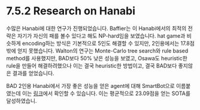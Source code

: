 # 7.5.2 Research on Hanabi

수많은 Hanabi에 대한 연구가 진행되었습니다. Baffier는 이 Hanabi에서의 최적의 전략은 자기가 자신의 패를 볼수 있다고 해도 NP-hard임을 보였습니다. hat game과 비슷하게 encoding하는 방식은 기본적으로 5인도 해결할 수 있지만, 2인용에서는 17.8점밖에 얻지 못했습니다. Walton의 연구는 Monte-Carlo tree search와 rule based method를 사용했지만, BAD보다 50% 낮은 성능을 보였고, Osawa도 heuristic한 rule을 만들어 해결하려했으나 이는 결국 heuristic한 방법이고, 결국 BAD보다 좋지않은 결과를 얻었습니다. 

 BAD 2인용 Hanabi에서 가장 좋은 성능을 얻은 agent에 대해 SmartBot으로 이름붙였는데 이는 [링크](https://github.com/Quuxplusone/Hanabi)에서 확인할 수 있습니다. 이는 평균적으로 23.09점을 얻는 SOTA를 달성하였습니.

